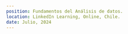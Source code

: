 ```yaml
---
position: Fundamentos del Análisis de datos.
location: LinkedIn Learning, Online, Chile.
date: Julio, 2024
---
```

